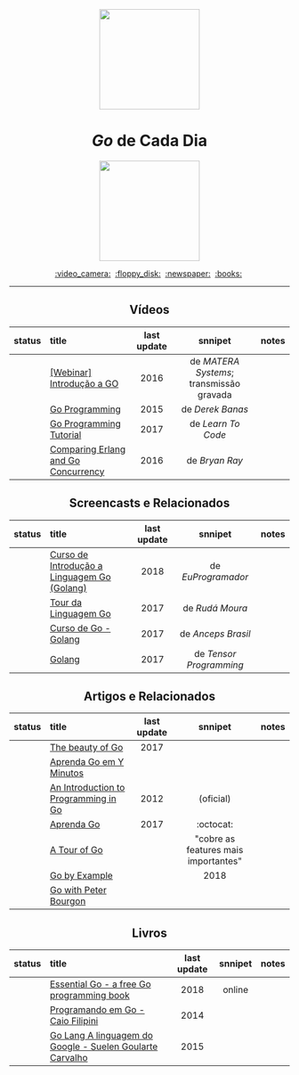 <div align="center">
  <img src="https://cdn-images-1.medium.com/max/1600/1*yh90bW8jL4f8pOTZTvbzqw.png" width="180">
  <h1><i>Go</i> de Cada Dia</h1>
  <img src="https://img.shields.io/badge/done-0%25%20(0%20of%2018)-375EAB.svg" width="180">
</div>

<p align="center">
  <a href="#vídeos">:video_camera:</a>&nbsp;
  <a href="#screencasts-e-relacionados">:floppy_disk:</a>&nbsp;
  <a href="#artigos-e-relacionados">:newspaper:</a>&nbsp;
  <a href="#livros">:books:</a>&nbsp;
</p>

---

<div align="center">


## Vídeos

status | title | last update | snnipet | notes
:-----:|:------|:-----------:|:-------:|:----:
|| [\[Webinar\] Introdução a GO](https://www.youtube.com/watch?v=GtQWUGX33XE) | 2016 | de _MATERA Systems_; transmissão gravada |
|| [Go Programming](https://www.youtube.com/watch?v=CF9S4QZuV30) | 2015 | de _Derek Banas_ |
|| [Go Programming Tutorial](https://www.youtube.com/watch?v=U7oAV65wIeE) | 2017 | de _Learn To Code_ |
|| [Comparing Erlang and Go Concurrency](https://www.youtube.com/watch?v=2yiKUIDFc2I) | 2016 | de _Bryan Ray_ |


## Screencasts e Relacionados

status | title | last update | snnipet | notes
:-----:|:------|:-----------:|:-------:|:----:
|| [Curso de Introdução a Linguagem Go (Golang)](https://www.youtube.com/playlist?list=PLXFk6ROPeWoAvLMyJ_PPfu8oF0-N_NgEI) | 2018 | de _EuProgramador_ |
|| [Tour da Linguagem Go](https://www.youtube.com/playlist?list=PLlirAFBMoIJt5YY81q9l4jM9BFLHRdngZ) | 2017 | de _Rudá Moura_ |
|| [Curso de Go - Golang](https://www.youtube.com/playlist?list=PLW1LRX9Hf56LwVAJSgtxFpGDwBLX6y0Av) | 2017 | de _Anceps Brasil_ |
|| [Golang](https://www.youtube.com/playlist?list=PLJbE2Yu2zumCe9cO3SIyragJ8pLmVv0z9) | 2017 | de _Tensor Programming_ |

## Artigos e Relacionados

status | title | last update | snnipet | notes
:-----:|:------|:-----------:|:-------:|:----:
|| [The beauty of Go](https://hackernoon.com/the-beauty-of-go-98057e3f0a7d) | 2017 | |
|| [Aprenda Go em Y Minutos](https://learnxinyminutes.com/docs/pt-br/go-pt) | | |
|| [An Introduction to Programming in Go](http://www.golang-book.com/books/intro) | 2012 | (oficial) |
|| [Aprenda Go](https://github.com/geiltonxavier/aprenda-go) | 2017 | :octocat: |
|| [A Tour of Go](https://tour.golang.org/welcome/1) | | "cobre as features mais importantes" |
|| [Go by Example](https://gobyexample.com/) | | 2018 |
|| [Go with Peter Bourgon](http://howistart.org/posts/go/1) | | |


## Livros

status | title | last update | snnipet | notes
:-----:|:------|:-----------:|:-------:|:----:
|| [Essential Go - a free Go programming book](https://www.programming-books.io/essential/go) | 2018 | online |
|| [Programando em Go - Caio Filipini](https://www.casadocodigo.com.br/products/livro-google-go) | 2014 | |
|| [Go Lang A linguagem do Google - Suelen Goularte Carvalho](https://www.ime.usp.br/~gold/cursos/2015/MAC5742/reports/GoLang.pdf) | 2015 | |


</div>
